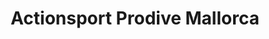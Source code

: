 ---
title: "Actionsport Prodive Mallorca"
url: /port-de-pollenca/actionsport-prodive-mallorca/
shop: Tauchen
---
